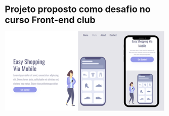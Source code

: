 <h1>Projeto proposto como desafio no curso Front-end club</h1>

<img src="https://github.com/devjonesrodrigues/responsivo-cell/blob/master/assets/Design%20sem%20nome%20(6).png?raw=true" alt="page-desktop-cell">
